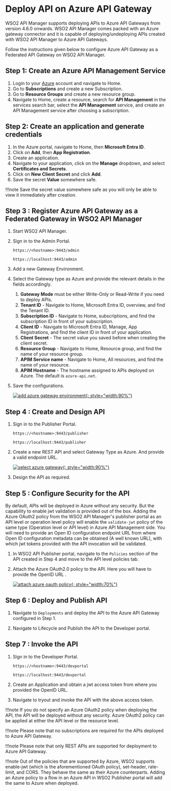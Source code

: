 
# Deploy API on Azure API Gateway

WSO2 API Manager supports deploying APIs to Azure API Gateways from version 4.6.0 onwards. WSO2 API Manager comes packed with an Azure gateway connector and it is capable of deploying/undeploying APIs created with WSO2 API Manager to Azure API Gateways.

Follow the instructions given below to configure Azure API Gateway as a Federated API Gateway on WSO2 API Manager.

## Step 1: Create an Azure API Management Service

1. Login to your [Azure](https://portal.azure.com) account and navigate to Home. 
2. Go to **Subscriptions** and create a new Subscription.
3. Go to **Resource Groups** and create a new resource group.
4. Navigate to Home, create a resource, search for **API Management** in the services search bar, select the **API Management** service, and create an API Management service after choosing a subscription.

## Step 2: Create an application and generate credentials

1. In the Azure portal, navigate to Home, then **Microsoft Entra ID**.
2. Click on **Add**, then **App Registration**.
3. Create an application.
4. Navigate to your application, click on the **Manage** dropdown, and select **Certificates and Secrets**.
5. Click on **New Client Secret** and click **Add**.
6. Save the secret **Value** somewhere safe.

!!!note 
    Save the secret value somewhere safe as you will only be able to view it immediately after creation.

## Step 3 : Register Azure API Gateway as a Federated Gateway in WSO2 API Manager

1. Start WSO2 API Manager.
2. Sign in to the Admin Portal.

    `https://<hostname>:9443/admin`

    `https://localhost:9443/admin`

3. Add a new Gateway Environment.
4. Select the Gateway type as Azure and provide the relevant details in the fields accordingly.
    1. **Gateway Mode** must be either Write-Only or Read-Write if you need to deploy APIs.
    2. **Tenant ID** - Navigate to Home, Microsoft Entra ID, overview, and find the Tenant ID.
    3. **Subscription ID** - Navigate to Home, subscriptions, and find the subscription ID in front of your subscription.
    4. **Client ID** - Navigate to Microsoft Entra ID, Manage, App Registrations, and find the client ID in front of your application.
    5. **Client Secret** - The secret value you saved before when creating the client secret.
    6. **Resource Group** - Navigate to Home, Resource group, and find the name of your resource group.
    7. **APIM Service name** - Navigate to Home, All resources, and find the name of your resource.
    8. **APIM Hostname** - The hostname assigned to APIs deployed on Azure. The default is `azure-api.net`.
3. Save the configurations.

    [![add azure gateway environment]({{base_path}}/assets/img/deploy/add-azure-gw-environment.png){: style="width:90%"}]({{base_path}}/assets/img/deploy/add-azure-gw-environment.png)

## Step 4 : Create and Design API

1. Sign in to the Publisher Portal.

    `https://<hostname>:9443/publisher`

    `https://localhost:9443/publisher`

2. Create a new REST API and select Gateway Type as Azure. And provide a valid endpoint URL.

    [![select azure gateway]({{base_path}}/assets/img/deploy/select-azure-gateway.png){: style="width:90%"}]({{base_path}}/assets/img/deploy/select-azure-gateway.png)

3. Design the API as required.

## Step 5 : Configure Security for the API

By default, APIs will be deployed in Azure without any security. But the capability to enable jwt validation is provided out of the box. Adding the Azure OAuth2 policy from the WSO2 API Manager's publisher portal as an API level or operation level policy will enable the `validate-jwt` policy of the same type (Operation level or API level) in Azure API Management side. You will need to provide an Open ID configuration endpoint URL from where Open ID configuration metadata can be obtained (A well known URL), with which jwt tokens provided with the API invocation will be validated.


1. In WSO2 API Publisher portal, navigate to the `Policies` section of the API created in Step 4 and move to the API level policies tab.

2. Attach the Azure OAuth2.0 policy to the API. Here you will have to provide the OpenID URL .

    [![attach azure oauth policy]({{base_path}}/assets/img/deploy/attach-azure-oauth-policy.png){: style="width:70%"}]({{base_path}}/assets/img/deploy/attach-azure-oauth-policy.png)

## Step 6 : Deploy and Publish API

1. Navigate to `Deployments` and deploy the API to the Azure API Gateway configured in Step 1.

2. Navigate to Lifecycle and Publish the API to the Developer portal.

## Step 7 : Invoke the API

1. Sign in to the Developer Portal.

   `https://<hostname>:9443/devportal`

   `https://localhost:9443/devportal`

2. Create an Application and obtain a jwt access token from where you provided the OpenID URL.

3. Navigate to tryout and invoke the API with the above access token.

!!!note
    If you do not specify an Azure OAuth2 policy when deploying the API, the API will be deployed without any security. Azure OAuth2 policy can be applied at either the API level or the resource level.

!!!note
    Please note that no subscriptions are required for the APIs deployed to Azure API Gateway.

!!!note
    Please note that only REST APIs are supported for deployment to Azure API Gateway.

!!!note
    Out of the policies that are supported by Azure, WSO2 supports enable-jwt (which is the aforementioned OAuth policy), set-header, rate-limit, and CORS. They behave the same as their Azure counterparts. Adding an Azure policy to a flow in an Azure API in WSO2 Publisher portal will add the same to Azure when deployed.